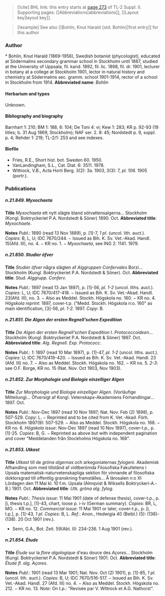 > [!cite] BHL link: this entry starts at [page 273](https://www.biodiversitylibrary.org/page/33265470) of TL-2 Suppl. II.
> Supporting pages: [[Abbreviations|abbreviations]], [[Layout key|layout key]].

> [!example] See also [[Bohlin, Knut Harald {std. Bohlin}|first entry]] for this author

### Author

\* Bohlin, Knut Harald (1869-1956), Swedish botanist (phycologist), educated at Södermalms secondary grammar school in Stockholm until 1887, studied at the University of Uppsala, fil. kand. 1892, fil. lic. 1898, fil. dr. 1901, lecturer in botany at a college at Stockholm 1901, lector in natural history and chemistry at Södermalms sec. gramm. school 1901-1914, rector of a school in Stockholm from 1914. 
**Abbreviated name**: *Bohlin*

#### Herbarium and types

Unknown.

#### Bibliography and biography

Barnhart 1: 210; BM 1: 188, 6: 104; De Toni 4: vi; Kew 1: 283; KR p. 92-93 (19 titles; b. 31 Aug 1869, Stockholm); NAF ser. 2. 8: 45; Nordstedt p. 9, suppl. p. 4; Rehder 1: 219; TL-2/1: 253 and see indexes.

#### Biofile

- Fries, R.E., Short hist. bot. Sweden 60. 1950.
- VanLandingham, S.L., Cat. Diat. 6: 3511. 1978.
- Wittrock, V.B., Acta Horti Berg. 3(2): 3a. 1903, 3(3): 7, *pl. 106.* 1905 (portr.).

### Publications

##### n.21.849. Myxochaeta

**Title**
*Myxochaeta* ett nytt slägte bland sötvattensalgerna... Stockholm (Kongl. Boktryckeriet P.A. Nordstedt & Söner) 1890. Oct.
**Abbreviated title**: *Myxochaete*.

**Notes**
*Publ*.: 1890 (read 13 Nov 1889), p. \[1\]-7, *1 pl*. (uncol. lith. auct.). *Copies*: B, L, U; IDC 7670/244. − Issued as Bih. K. Sv. Vet.-Akad. Handl. 15(Afd. III), no. 4. − KR no. 1. − *Myxochaeta*, see ING 2: 1141. 1979.

##### n.21.850. Studier öfver

**Title**
*Studier öfver* några slägten af *Alggruppen Confervales* Borzi... Stockholm (Kungl. Boktryckeriet P.A. Nordstedt & Söner). Oct.
**Abbreviated title**: *Stud. Alggrupp. Conferv.*

**Notes**
*Publ*.: 1897 (read 13 Jan 1897), p. \[1\]-56, *pl. 1-2* (uncol. liths. auct.). *Copies*: L, U; IDC 7670/417-418. − Issued as Bih. K. Sv. Vet.-Akad. Handl. 23(Afd. III), no. 3. − Also as Meddel. Stockh. Högskola no. 160. − KR no. 4.
*Högskola reprint*: 1897, cover-t.p. ("Medd. Stockh. Högskola n:o. 160" as main identification, \[3\]-56, *pl. 1-2.* 1897. *Copy*: B.

##### n.21.851. Die Algen der ersten Regnell'schen Expedition

**Title**
*Die Algen der ersten Regnell'schen Expedition* I. *Protococcoideen*... Stockholm (Kungl. Boktryckeriet P.A. Nordstedt & Söner) 1897. Oct.
**Abbreviated title**: *Alg. Regnell. Exp. Protococc.*

**Notes**
*Publ*.: *1*: 1897 (read 10 Mar 1897), p. \[1\]-47, *pl. 1-2* (uncol. liths. auct.). *Copies*: U; IDC 7670/419-420. − Issued as Bih. K. Sv. Vet.-Akad. Handl. 23 (Afd. III) no. 7. − Also as Meddel. Stockh. Högskola no. 162. − KR no. 5.
*2-3*: see O.F. Borge, KR no. 15 (Nat. Nov. Oct 1903, Nov 1903).

##### n.21.852. Zur Morphologie und Biologie einzelliger Algen

**Title**
*Zur Morphologie und Biologie einzelliger Algen*. (Vorläufige Mitteilung)... Öfversigt af Kongl. Vetenskaps-Akademiens Förhandlingar... 1897. Oct.

**Notes**
*Publ*.: Nov-Dec 1897 (read 10 Nov 1897; Nat. Nov. Feb (2) 1898), p. 507-529. *Copy*: L. − Reprinted and to be cited from K. Vet.-Akad. Förh. Stockholm 1897(9): 507-529. − Also as Meddel. Stockh. Högskola no. 168. − KR no. 6.
*Högskola issue*: Nov-Dec 1897 (read 10 Nov 1897), cover-t.p., p. \[1\]-25. *Copies*: B, G. − Reprinted as above but with independent pagination and cover "Meddelanden från Stockholms Högskola no. 168".

##### n.21.853. Utkast

**Title**
*Utkast* till de *gröna algernas* och arkegoniaternas *fylogeni*. Akademisk Afhandling som med tillstånd af vidtberömda Filosofiska Fakultetens i Upsala matematisk-naturvetenskapliga sektion för vinnande af filosofiska doktorsgrad till offentlig granskning framställes... Å lärosalen n:o XI Lördagen den 11 Mai kl. 10 f.m. Upsala (Almqvist & Wiksells Boktryckeri-A.-B.) 1901. Oct.
**Abbreviated title**: *Utk. gröna alg. fylog.*

**Notes**
*Publ*.: *Thesis issue*: 11 Mai 1901 (date of defense thesis), cover-t.p., p. \[i, thesis t.p.\], \[1\]-43, chart, loose p. i-iv (German summary). *Copies*: BR, L, MO. − KR no. 12.
*Commercial issue*: 11 Mai 1901 or later, cover-t.p., p. \[i, t.p.\], p. \[1\]-43, *1 pl. Copies*: B, L.
*Ref*.: Anon., Hedwigia 40 (Beibl.) (5): (136)-(138). 20 Oct 1901 (rev.).
- Senn, G.A., Bot. Zeit. 59(Abt. II): 234-236. 1 Aug 1901 (rev.).

##### n.21.854. Étude

**Title**
*Étude* sur la *flore algologique* d'eau douce des *Açores*... Stockholm (Kungl. Boktryckeriet P.A. Nordstedt & Söner) 1901. Oct.
**Abbreviated title**: *Étude fl. alg. Açores*.

**Notes**
*Publ*.: 1901 (read 13 Mar 1901; Nat. Nov. Oct (2) 1901), p. \[1\]-85, *1 pl*. (uncol. lith. auct.).
*Copies*: B, U; IDC 7670/516-517. − Issued as Bih. K. Sv. Vet.-Akad. Handl. 27 (Afd. III) no. 4. − Also as Meddel. Stockh. Högskola no. 212. − KR no. 13.
*Note*: On t.p.: "Revisée par V. Wittrock et A.G. Nathorst".

